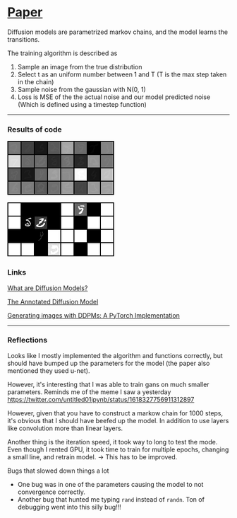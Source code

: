 
# [Paper](https://arxiv.org/pdf/2006.11239.pdf)
Diffusion models are parametrized markov chains, and the model learns the transitions.

The training algorithm is described as
1. Sample an image from the true distribution
2. Select t as an uniform number between 1 and T (T is the max step taken in the chain)
3. Sample noise from the gaussian with N(0, 1)
4. Loss is MSE of the the actual noise and our model predicted noise (Which is defined using a timestep function)

---

### Results of code

![Normalized](./exampels/unet/example_generated_normalized_epoch_19.png)

![Raw](./exampels/unet/example_generated_raw_epoch_19.png)

### Links

[ What are Diffusion Models? ](https://lilianweng.github.io/posts/2021-07-11-diffusion-models/)

[  The Annotated Diffusion Model ](https://huggingface.co/blog/annotated-diffusion)

[Generating images with DDPMs: A PyTorch Implementation]( https://medium.com/mlearning-ai/enerating-images-with-ddpms-a-pytorch-implementation-cef5a2ba8cb1  )

---

### Reflections
Looks like I mostly implemented the algorithm and functions correctly, but should have bumped up the parameters for the model (the paper also mentioned they used u-net).

However, it's interesting that I was able to train gans on much smaller parameters. Reminds me of the meme I saw a yesterday https://twitter.com/untitled01ipynb/status/1618327756911312897

However, given that you have to construct a markow chain for 1000 steps, it's obvious that I should have beefed up the model. In addition to use layers like convolution more than linear layers. 

Another thing is the iteration speed, it took way to long to test the mode. Even though I rented GPU, it took time to train for multiple epochs, changing a small line, and retrain model.
-> This has to be improved.

Bugs that slowed down things a lot
- One bug was in one of the parameters causing the model to not convergence correctly.
- Another bug that hunted me typing `rand` instead of `randn`. Ton of debugging went into this silly bug!!!
